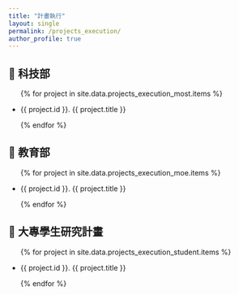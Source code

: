 ```yaml
---
title: "計畫執行"
layout: single
permalink: /projects_execution/
author_profile: true
---
```


## 📑 科技部
<ul>
{% for project in site.data.projects_execution_most.items %}
  <li>
    <p>{{ project.id }}. {{ project.title }}</p>
  </li>
{% endfor %}
</ul>

## 📑 教育部
<ul>
{% for project in site.data.projects_execution_moe.items %}
  <li>
    <p>{{ project.id }}. {{ project.title }}</p>
  </li>
{% endfor %}
</ul>

## 📑 大專學生研究計畫
<ul>
{% for project in site.data.projects_execution_student.items %}
  <li>
    <p>{{ project.id }}. {{ project.title }}</p>
  </li>
{% endfor %}
</ul>
